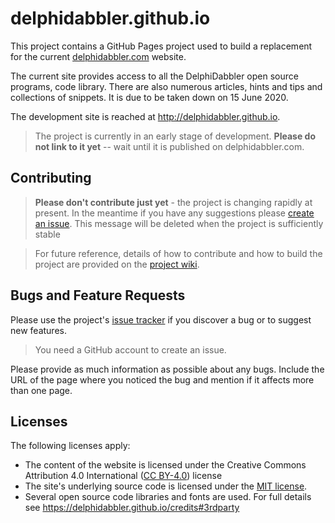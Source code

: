 # delphidabbler.github.io

This project contains a GitHub Pages project used to build a replacement for the  current [delphidabbler.com](http://delphidabbler.com) website.

The current site provides access to all the DelphiDabbler open source programs, code library. There are also numerous articles, hints and tips and collections of snippets. It is due to be taken down on 15 June 2020.

The development site is reached at  http://delphidabbler.github.io.

> The project is currently in an early stage of development. **Please do not link to it yet** -- wait until it is published on delphidabbler.com.

## Contributing

> **Please don't contribute just yet** - the project is changing rapidly at present. In the meantime if you have any suggestions please [create an issue](https://github.com/delphidabbler/delphidabbler.github.io/issues). This message will be deleted when the project is sufficiently stable

> For future reference, details of how to contribute and how to build the project are provided on the [project wiki](https://github.com/delphidabbler/delphidabbler.github.io/wiki).

## Bugs and Feature Requests

Please use the project's [issue tracker](https://github.com/delphidabbler/delphidabbler.github.io/issues) if you discover a bug or to suggest new features.

> You need a GitHub account to create an issue.

Please provide as much information as possible about any bugs. Include the URL of the page where you noticed the bug and mention if it affects more than one page.

## Licenses

The following licenses apply:

* The content of the website is licensed under the Creative Commons Attribution 4.0 International ([CC BY-4.0](https://creativecommons.org/licenses/by/4.0/)) license
* The site's underlying source code is licensed under the [MIT license](LICENSE.md).
* Several open source code libraries and fonts are used. For full details see https://delphidabbler.github.io/credits#3rdparty
